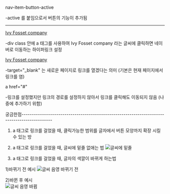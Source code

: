 
nav-item-button-active

-active 를 붙임으로서 버튼의 기능이 추가됨

-----------------------------------------------
<div class="company-name">
        <a href="https://www.naver.com/"> Ivy Fosset company </a>

-div class 안에 a 태그를 사용하여 Ivy Fosset company 라는 글씨에 클릭하면 네이버로 이동하는 하이퍼링크 설정

<div class="company-name">
        <a href="https://www.naver.com/" target="_blank">Ivy Fosset company </a>

-target="_blank" 는 새로운 페이지로 링크를 열겠다는 의미 (기본은 현재 페이지에서 링크를 염)

a href="#" 

-링크를 설정했지만 링크의 경로를 설정하지 않아서 링크를 클릭해도 이동되지 않음 (나중에 추가하기 위함)


궁금한점---------------------------------------------------------------------------------------------   
1. a 태그로 링크를 걸었을 때, 클릭가능한 범위를 글자에서 버튼 모양까지 확장 시킬 수 있는 방
2. a 태그로 링크를 걸었을 때, 글씨에 밑줄 없애는 법
        ![글씨에 밑줄](https://github.com/IbyeJangJinho/LikeLion-project/assets/130152977/d8f0132d-6cc3-45d5-af81-1c235b4b2609)

3. a 태그로 링크를 걸었을 때, 글자의 색깔이 바뀌게 하는법
        
1)바뀌기 전 예시
        ![글씨 음영 바뀌기 전](https://github.com/IbyeJangJinho/LikeLion-project/assets/130152977/7eb0b779-87bd-42cd-92ae-52c4e0de359c)
        
2)바뀐 후 예시     
        ![글씨 음영 바뀜](https://github.com/IbyeJangJinho/LikeLion-project/assets/130152977/c0c28ace-62ab-459b-b2bb-d3592da86a01)


       
        


